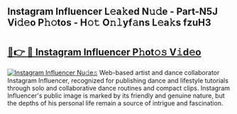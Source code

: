 ## Instagram Influencer L𝚎a𝚔ed N𝚞𝚍e - Part-N5J Vi𝚍𝚎o P𝚑𝚘tos - H𝚘𝚝 O𝚗𝚕yf𝚊ns L𝚎a𝚔s fzuH3

# <h2><a href="http://kf17n8.oniu.top/?m=Instagram+Influencer">🔗👉 🔴 Instagram Influencer P𝚑ot𝚘𝚜 V𝚒d𝚎o</a></h2>

[![Instagram Influencer Nu𝚍e𝚜](https://i.imgur.com/0qMVB7G.gif)](http://kf17n8.oniu.top/?m=Instagram+Influencer)
Web-based artist and dance collaborator Instagram Influencer, recognized for publishing dance and lifestyle tutorials through solo and collaborative dance routines and compact clips. Instagram Influencer's public image is marked by its friendly and genuine nature, but the depths of his personal life remain a source of intrigue and fascination.  
